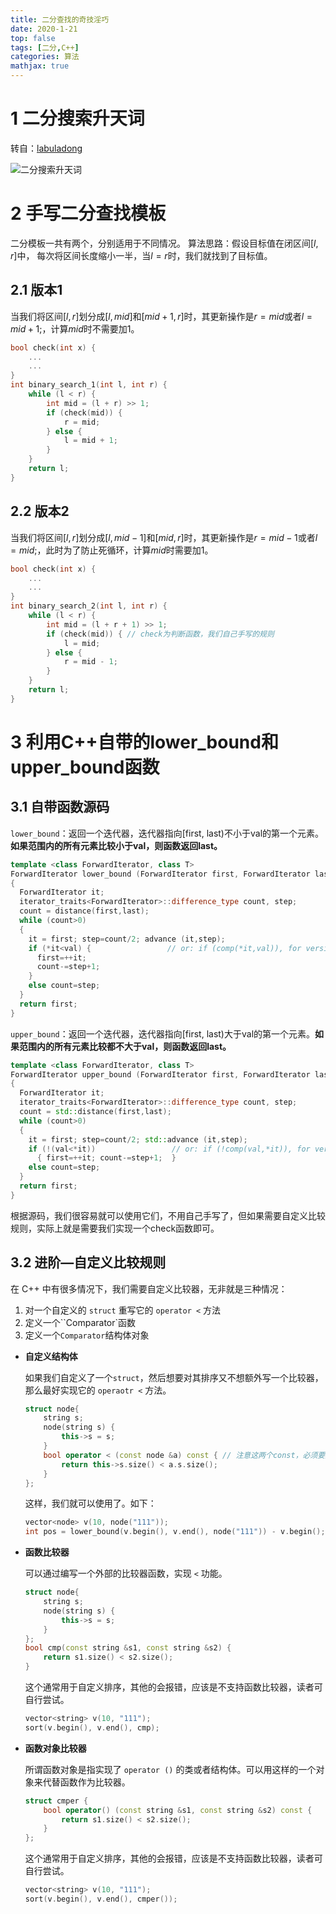 ```yaml
---
title: 二分查找的奇技淫巧
date: 2020-1-21
top: false
tags: [二分,C++]
categories: 算法
mathjax: true
---
```

# 1 二分搜索升天词

转自：[labuladong](https://zhuanlan.zhihu.com/p/79553968)

![二分搜索升天词](https://raw.githubusercontent.com/unique-pure/PicLibrary/main/img/v2-a56776ec0125789e6169e715f3a4a22d_720w.jpg)

# 2 手写二分查找模板

二分模板一共有两个，分别适用于不同情况。
算法思路：假设目标值在闭区间$[l, r]$中， 每次将区间长度缩小一半，当$l = r$时，我们就找到了目标值。

## 2.1 版本1

当我们将区间$[l, r]$划分成$[l, mid]$和$[mid + 1, r]$时，其更新操作是$r = mid$或者$l = mid + 1$;，计算$mid$时不需要加$1$。

```cpp
bool check(int x) {
    ...
    ...
}
int binary_search_1(int l, int r) {
    while (l < r) {
        int mid = (l + r) >> 1;
        if (check(mid)) {
            r = mid;
        } else {
            l = mid + 1;
        }
    }
    return l;
}
```

## 2.2 版本2

当我们将区间$[l, r]$划分成$[l, mid-1]$和$[mid, r]$时，其更新操作是$r = mid - 1$或者$l = mid$;，此时为了防止死循环，计算$mid$时需要加$1$。

```cpp
bool check(int x) {
    ...
    ...
}
int binary_search_2(int l, int r) {
    while (l < r) {
        int mid = (l + r + 1) >> 1;
        if (check(mid)) { // check为判断函数，我们自己手写的规则
            l = mid;
        } else {
            r = mid - 1;
        }
    }
    return l;
}
```

# 3 利用C++自带的lower_bound和upper_bound函数

## 3.1 自带函数源码

`lower_bound`：返回一个迭代器，迭代器指向[first, last)不小于val的第一个元素。**如果范围内的所有元素比较小于val，则函数返回last。**

```cpp
template <class ForwardIterator, class T>
ForwardIterator lower_bound (ForwardIterator first, ForwardIterator last, const T& val)
{
  ForwardIterator it;
  iterator_traits<ForwardIterator>::difference_type count, step;
  count = distance(first,last);
  while (count>0)
  {
    it = first; step=count/2; advance (it,step);
    if (*it<val) {                 // or: if (comp(*it,val)), for version (2)
      first=++it;
      count-=step+1;
    }
    else count=step;
  }
  return first;
}
```

`upper_bound`：返回一个迭代器，迭代器指向[first, last)大于val的第一个元素。**如果范围内的所有元素比较都不大于val，则函数返回last。**

```cpp
template <class ForwardIterator, class T>
ForwardIterator upper_bound (ForwardIterator first, ForwardIterator last, const T& val)
{
  ForwardIterator it;
  iterator_traits<ForwardIterator>::difference_type count, step;
  count = std::distance(first,last);
  while (count>0)
  {
    it = first; step=count/2; std::advance (it,step);
    if (!(val<*it))                 // or: if (!comp(val,*it)), for version (2)
      { first=++it; count-=step+1;  }
    else count=step;
  }
  return first;
}
```

根据源码，我们很容易就可以使用它们，不用自己手写了，但如果需要自定义比较规则，实际上就是需要我们实现一个check函数即可。

## 3.2 进阶—自定义比较规则

在 C++ 中有很多情况下，我们需要自定义比较器，无非就是三种情况：

1. 对一个自定义的 `struct` 重写它的 `operator <` 方法
2. 定义一个``Comparator`函数
3. 定义一个`Comparator`结构体对象

* **自定义结构体**

  如果我们自定义了一个`struct`，然后想要对其排序又不想额外写一个比较器，那么最好实现它的 `operaotr <` 方法。

  ```cpp
  struct node{
      string s;
      node(string s) {
          this->s = s;
      }
      bool operator < (const node &a) const { // 注意这两个const，必须要加上，否则会报错，前者const是能接收非const和const的实参，后者const是表明该函数不会修改类成员变量。
          return this->s.size() < a.s.size();
      }
  };
  ```

  这样，我们就可以使用了。如下：

  ```cpp
  vector<node> v(10, node("111"));
  int pos = lower_bound(v.begin(), v.end(), node("111")) - v.begin();
  ```

* **函数比较器**

  可以通过编写一个外部的比较器函数，实现 `<` 功能。

  ```cpp
  struct node{
      string s;
      node(string s) {
          this->s = s;
      }
  };
  bool cmp(const string &s1, const string &s2) {
      return s1.size() < s2.size();
  }
  ```

  这个通常用于自定义排序，其他的会报错，应该是不支持函数比较器，读者可自行尝试。

  ```cpp
  vector<string> v(10, "111");
  sort(v.begin(), v.end(), cmp);
  ```

* **函数对象比较器**

  所谓函数对象是指实现了 `operator ()` 的类或者结构体。可以用这样的一个对象来代替函数作为比较器。

  ```cpp
  struct cmper {
      bool operator() (const string &s1, const string &s2) const {
          return s1.size() < s2.size();
      }
  };
  ```

  这个通常用于自定义排序，其他的会报错，应该是不支持函数比较器，读者可自行尝试。

  ```cpp
  vector<string> v(10, "111");
  sort(v.begin(), v.end(), cmper());
  ```

